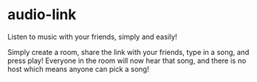 # audio-link
Listen to music with your friends, simply and easily!

Simply create a room, share the link with your friends, type in a song, and press play! Everyone in the room will now hear that song, and there is no host which means anyone can pick a song!
